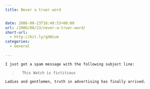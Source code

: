 ```yaml
---
title: Never a truer word


date: 2006-08-23T16:49:53+00:00
url: /2006/08/23/never-a-truer-word/
short-url:
  - http://bit.ly/gXWium
categories:
  - General

---
```

<div class='microid-mailto+http:sha1:37a776e25c57882a52e3b322cb52193a2d7dd7d7'>
  
    I just got a spam message with the following subject line:
  
  
  <blockquote>
    
      This Watch is fictitious
    
  </blockquote>
  
  
    Ladies and gentlemen, truth in advertising has finally arrived.
  
